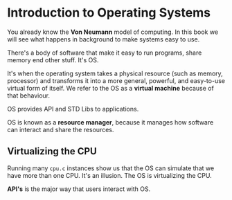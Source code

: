 # Introduction to Operating Systems

You already know the **Von Neumann** model of computing. In this book we will see what
happens in background to make systems easy to use.

There's a body of software that make it easy to run programs, share memory end other
stuff. It's OS.

It's when the operating system takes a physical resource (such as memory, processor) and transforms it into a more general, powerful, and easy-to-use virtual form of itself. We refer to the OS as a **virtual machine** because of that behaviour.

OS provides API and STD Libs to applications.

OS is known as a **resource manager**, because it manages how software can interact and share the resources.

## Virtualizing the CPU

Running many `cpu.c` instances show us that the OS can simulate that we have more than one CPU. It's an illusion. The OS is virtualizing the CPU.

**API's** is the major way that users interact with OS.
